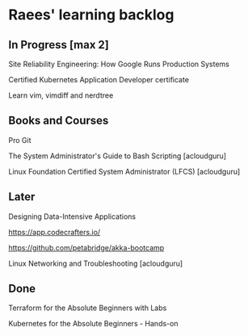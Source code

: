 # Raees' learning backlog

## In Progress [max 2]
Site Reliability Engineering: How Google Runs Production Systems

Certified Kubernetes Application Developer certificate

Learn vim, vimdiff and nerdtree

## Books and Courses
Pro Git

The System Administrator's Guide to Bash Scripting [acloudguru]

Linux Foundation Certified System Administrator (LFCS) [acloudguru]

## Later
Designing Data-Intensive Applications

https://app.codecrafters.io/

https://github.com/petabridge/akka-bootcamp

Linux Networking and Troubleshooting [acloudguru]

## Done
Terraform for the Absolute Beginners with Labs

Kubernetes for the Absolute Beginners - Hands-on
